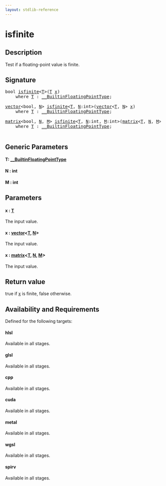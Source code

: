 ```yaml
---
layout: stdlib-reference
---
```


# isfinite

## Description

Test if a floating-point value is finite.



## Signature 

<pre>
<span class="code_keyword">bool</span> <a href="isfinite.html">isfinite</a>&lt;<a href="isfinite.html#typeparam-T" class="code_type">T</a>&gt;(<a href="isfinite.html#typeparam-T" class="code_type">T</a> <a href="isfinite.html#decl-x" class="code_param">x</a>)
    <span class='code_keyword'>where</span> <a href="isfinite.html#typeparam-T" class="code_type">T</a> : <a href="../interfaces/0_builtinfloatingpointtype-029hm/index.html" class="code_type">__BuiltinFloatingPointType</a>;

<a href="../types/vector/index.html" class="code_type">vector</a>&lt;<span class="code_keyword">bool</span>, <a href="isfinite.html#decl-N" class="code_var">N</a>&gt; <a href="isfinite.html">isfinite</a>&lt;<a href="isfinite.html#typeparam-T" class="code_type">T</a>, <a href="isfinite.html#decl-N" class="code_var">N</a>:<span class="code_keyword">int</span>&gt;(<a href="../types/vector/index.html" class="code_type">vector</a>&lt;<a href="isfinite.html#typeparam-T" class="code_type">T</a>, <a href="isfinite.html#decl-N" class="code_var">N</a>&gt; <a href="isfinite.html#decl-x" class="code_param">x</a>)
    <span class='code_keyword'>where</span> <a href="isfinite.html#typeparam-T" class="code_type">T</a> : <a href="../interfaces/0_builtinfloatingpointtype-029hm/index.html" class="code_type">__BuiltinFloatingPointType</a>;

<a href="../types/matrix/index.html" class="code_type">matrix</a>&lt;<span class="code_keyword">bool</span>, <a href="isfinite.html#decl-N" class="code_var">N</a>, <a href="isfinite.html#decl-M" class="code_var">M</a>&gt; <a href="isfinite.html">isfinite</a>&lt;<a href="isfinite.html#typeparam-T" class="code_type">T</a>, <a href="isfinite.html#decl-N" class="code_var">N</a>:<span class="code_keyword">int</span>, <a href="isfinite.html#decl-M" class="code_var">M</a>:<span class="code_keyword">int</span>&gt;(<a href="../types/matrix/index.html" class="code_type">matrix</a>&lt;<a href="isfinite.html#typeparam-T" class="code_type">T</a>, <a href="isfinite.html#decl-N" class="code_var">N</a>, <a href="isfinite.html#decl-M" class="code_var">M</a>&gt; <a href="isfinite.html#decl-x" class="code_param">x</a>)
    <span class='code_keyword'>where</span> <a href="isfinite.html#typeparam-T" class="code_type">T</a> : <a href="../interfaces/0_builtinfloatingpointtype-029hm/index.html" class="code_type">__BuiltinFloatingPointType</a>;

</pre>

## Generic Parameters

####  <a id="typeparam-T"></a>T: [\_\_BuiltinFloatingPointType](../interfaces/0_builtinfloatingpointtype-029hm/index)
####  <a id="decl-N"></a>N  : int
####  <a id="decl-M"></a>M  : int

## Parameters

####  <a id="decl-x"></a>x  : [T](isfinite#typeparam-T)
The input value.

####  <a id="decl-x"></a>x  : [vector](../types/vector/index)\<[T](../types/vector/index#typeparam-T), [N](../types/vector/index#decl-N)\>
The input value.

####  <a id="decl-x"></a>x  : [matrix](../types/matrix/index)\<[T](../types/matrix/t-0), [N](../types/matrix/index#decl-N), [M](../types/matrix/index#decl-M)\>
The input value.


## Return value
<span class='code'>true</span> if <span class='code'><a href="isfinite.html#decl-x" class="code_param">x</a></span> is finite, <span class='code'>false</span> otherwise.


## Availability and Requirements

Defined for the following targets:

#### hlsl
Available in all stages.

#### glsl
Available in all stages.

#### cpp
Available in all stages.

#### cuda
Available in all stages.

#### metal
Available in all stages.

#### wgsl
Available in all stages.

#### spirv
Available in all stages.



